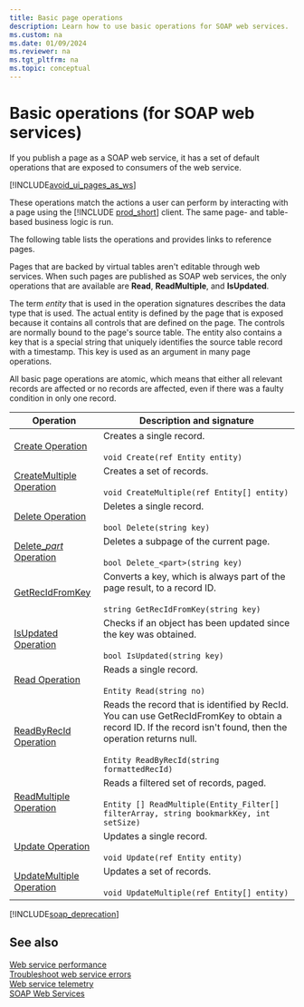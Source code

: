 ```yaml
---
title: Basic page operations
description: Learn how to use basic operations for SOAP web services.
ms.custom: na
ms.date: 01/09/2024
ms.reviewer: na
ms.tgt_pltfrm: na
ms.topic: conceptual
---
```


# Basic operations (for SOAP web services)

If you publish a page as a SOAP web service, it has a set of default operations that are exposed to consumers of the web service.  

[!INCLUDE[avoid_ui_pages_as_ws](../includes/avoid_ui_pages_as_ws_note.md)]

These operations match the actions a user can perform by interacting with a page using the [!INCLUDE [prod_short](../includes/prod_short.md)] client. The same page- and table-based business logic is run.  

The following table lists the operations and provides links to reference pages.  

Pages that are backed by virtual tables aren't editable through web services. When such pages are published as SOAP web services, the only operations that are available are **Read**, **ReadMultiple**, and **IsUpdated**.  

The term *entity* that is used in the operation signatures describes the data type that is used. The actual entity is defined by the page that is exposed because it contains all controls that are defined on the page. The controls are normally bound to the page's source table. The entity also contains a key that is a special string that uniquely identifies the source table record with a timestamp. This key is used as an argument in many page operations.  

All basic page operations are atomic, which means that either all relevant records are affected or no records are affected, even if there was a faulty condition in only one record.  

|Operation|Description and signature|  
|---------------|-------------------------------|  
|[Create Operation](Create-Operation.md)|Creates a single record.<br /><br /> `void Create(ref Entity entity)`|  
|[CreateMultiple Operation](CreateMultiple-Operation.md)|Creates a set of records.<br /><br /> `void CreateMultiple(ref Entity[] entity)`|  
|[Delete Operation](Delete-Operation.md)|Deletes a single record.<br /><br /> `bool Delete(string key)`|  
|[Delete\_*part* Operation](Delete_-part--Operation.md)|Deletes a subpage of the current page.<br /><br /> `bool Delete_<part>(string key)`|  
|[GetRecIdFromKey](GetRecIdFromKey-operation.md)|Converts a key, which is always part of the page result, to a record ID.<br /><br /> `string GetRecIdFromKey(string key)`|  
|[IsUpdated Operation](IsUpdated-Operation.md)|Checks if an object has been updated since the key was obtained.<br /><br /> `bool IsUpdated(string key)`|  
|[Read Operation](Read-Operation.md)|Reads a single record.<br /><br /> `Entity Read(string no)`|  
|[ReadByRecId Operation](ReadByRecId-Operation.md)|Reads the record that is identified by RecId. You can use GetRecIdFromKey to obtain a record ID. If the record isn't found, then the operation returns null.<br /><br /> `Entity ReadByRecId(string formattedRecId)`|  
|[ReadMultiple Operation](ReadMultiple-Operation.md)|Reads a filtered set of records, paged.<br /><br /> `Entity [] ReadMultiple(Entity_Filter[] filterArray, string bookmarkKey, int setSize)`|  
|[Update Operation](Update-Operation.md)|Updates a single record.<br /><br /> `void Update(ref Entity entity)`|  
|[UpdateMultiple Operation](UpdateMultiple-Operation.md)|Updates a set of records.<br /><br /> `void UpdateMultiple(ref Entity[] entity)`|  

[!INCLUDE[soap_deprecation](../includes/soap_deprecation_note.md)]

## See also  

[Web service performance](web-service-performance.md)   
[Troubleshoot web service errors](web-service-troubleshooting.md)   
[Web service telemetry](web-service-telemetry.md)   
[SOAP Web Services](soap-web-services.md)  
